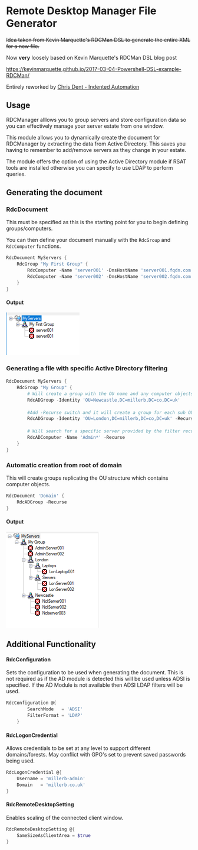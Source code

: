 # Remote Desktop Manager File Generator

~~Idea taken from Kevin Marquette's RDCMan DSL to generate the entire XML for a new file.~~

Now **very** loosely based on Kevin Marquette's RDCMan DSL blog post

https://kevinmarquette.github.io/2017-03-04-Powershell-DSL-example-RDCMan/

Entirely reworked by [Chris Dent - Indented Automation](https://github.com/indented-automation)

## Usage
RDCManager alllows you to group servers and store configuration data so you can effectively manage your server estate from one window.

This module allows you to dynamically create the document for RDCManager by extracting the data from Active Directory. This saves you having to remember to add/remove servers as they change in your estate.

The module offers the option of using the Active Directory module if RSAT tools are installed otherwise you can specify to use LDAP to perform queries.

## Generating the document

### RdcDocument
This must be specified as this is the starting point for you to begin defining groups/computers.

You can then define your document manually with the `RdcGroup` and `RdcComputer` functions.

```powershell
RdcDocument MyServers {
    RdcGroup "My First Group" {
        RdcComputer -Name 'server001' -DnsHostName 'server001.fqdn.com' -IPv4address '10.0.0.1'
        RdcComputer -Name 'server002' -DnsHostName 'server002.fqdn.com' -IPv4address '10.0.0.2'
    }
}
```
#### Output
![RDCManBasicOutput](/img/ZMRivZa5sA.png)

### Generating a file with specific Active Directory filtering
```powershell
RdcDocument MyServers {
    RdcGroup "My Group" {
        # Will create a group with the OU name and any computer objects within
        RdcADGroup -Identity 'OU=Newcastle,DC=millerb,DC=co,DC=uk'

        #Add -Recurse switch and it will create a group for each sub OU and add members accordingly
        RdcADGroup -Identity 'OU=London,DC=millerb,DC=co,DC=uk' -Recurse
        
        # Will search for a specific server provided by the filter recursing all OU's
        RdcADComputer -Name 'Admin*' -Recurse
    }
}
```

### Automatic creation from root of domain
This will create groups replicating the OU structure which contains computer objects.

```powershell
RdcDocument 'Domain' {
    RdcADGroup -Recurse
}
```

#### Output
![RDCManOutput](/img/xIkQfDVql2.png)

## Additional Functionality

#### RdcConfiguration
Sets the configuration to be used when generating the document. This is not required as if the AD module is detected this will be used unless ADSI is specified. If the AD Module is not available then ADSI LDAP filters will be used.

```powershell
RdcConfiguration @{
        SearchMode   = 'ADSI'
        FilterFormat = 'LDAP'
    }
```

#### RdcLogonCredential
Allows credentials to be set at any level to support different domains/forests. May conflict with GPO's set to prevent saved passwords being used.

```powershell
RdcLogonCredential @{
    Username = 'millerb-admin'
    Domain   = 'millerb.co.uk'
}
```
#### RdcRemoteDesktopSetting
Enables scaling of the connected client window.
```powershell
RdcRemoteDesktopSetting @{
    SameSizeAsClientArea = $true
}
```